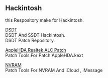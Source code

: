 ## Hackintosh 
this Respository make for Hackintosh.

[DSDT](/DSDT/)   
DSDT And SSDT Hackintosh.   
DSDT Patch Repository.      

[AppleHDA Realtek ALC Patch](/AppleHDA/)   
Patch Tools For Patch AppleHDA.kext   

[NVRAM](/NVRAM/)   
Patch Tools For NVRAM And iCloud , iMessage   

